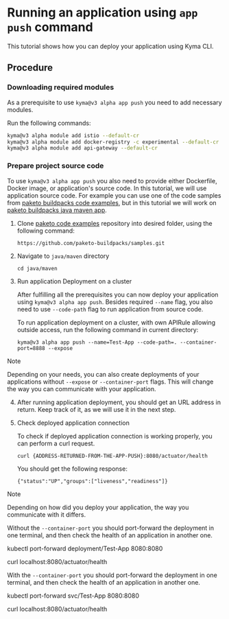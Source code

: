 # Running an application using `app push` command

This tutorial shows how you can deploy your application using Kyma CLI.

## Procedure

### Downloading required modules

As a prerequisite to use `kyma@v3 alpha app push` you need to add necessary modules.


Run the following commands:

```bash
kyma@v3 alpha module add istio --default-cr
kyma@v3 alpha module add docker-registry -c experimental --default-cr
kyma@v3 alpha module add api-gateway --default-cr
``` 
   
### Prepare project source code

To use `kyma@v3 alpha app push` you also need to provide either Dockerfile, Docker image, or application's source code. In this tutorial, we will use application source code. For example you can use one of the code samples from [paketo buildpacks code examples](https://github.com/paketo-buildpacks/samples/tree/main), but in this tutorial we will work on [paketo buildpacks java maven app](https://github.com/paketo-buildpacks/samples/tree/main/java/maven).

1. Clone [paketo code examples](https://github.com/paketo-buildpacks/samples/tree/main) repository into desired folder, using the following command:

   ```
   https://github.com/paketo-buildpacks/samples.git
   ```
   
2. Navigate to `java/maven` directory

   ```
   cd java/maven
   ```


3. Run application Deployment on a cluster

   After fulfilling all the prerequisites you can now deploy your application using `kyma@v3 alpha app push`. Besides required `--name` flag, you also need to use `--code-path` flag to run application from source code. 

   To run application deployment on a cluster, with own APIRule allowing outside access, run the following command in current directory:

   ```
   kyma@v3 alpha app push --name=Test-App --code-path=. --container-port=8888 --expose
   ``` 

> [!NOTE]
> Depending on your needs, you can also create deployments of your applications without `--expose` or `--container-port` flags. This will change the way you can communicate with your application.

4. After running application deployment, you should get an URL address in return. Keep track of it, as we will use it in the next step.


5. Check deployed application connection

   To check if deployed application connection is working properly, you can perform a curl request. 
   
   ```
   curl {ADDRESS-RETURNED-FROM-THE-APP-PUSH}:8080/actuator/health
   ```  

   You should get the following response:

   ``` 
   {"status":"UP","groups":["liveness","readiness"]}
   ```


> [!NOTE]
> Depending on how did you deploy your application, the way you communicate with it differs. 
> 
> Without the `--container-port` you should port-forward the deployment in one terminal, and then check the health of an application in another one.
> 
> kubectl port-forward deployment/Test-App 8080:8080
> 
> curl localhost:8080/actuator/health
> 
> With the `--container-port` you should port-forward the deployment in one terminal, and then check the health of an application in another one.
> 
> kubectl port-forward svc/Test-App 8080:8080
> 
> curl localhost:8080/actuator/health
